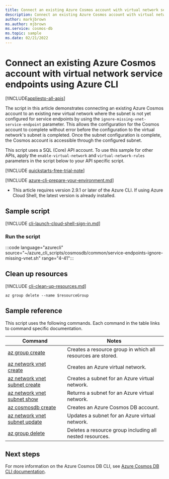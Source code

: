 ```yaml
---
title: Connect an existing Azure Cosmos account with virtual network service endpoints
description: Connect an existing Azure Cosmos account with virtual network service endpoints
author: markjbrown
ms.author: mjbrown
ms.service: cosmos-db
ms.topic: sample
ms.date: 02/21/2022
---
```


# Connect an existing Azure Cosmos account with virtual network service endpoints using Azure CLI

[!INCLUDE[appliesto-all-apis](../../../includes/appliesto-all-apis.md)]

The script in this article demonstrates connecting an existing Azure Cosmos account to an existing new virtual network where the subnet is not yet configured for service endpoints by using the `ignore-missing-vnet-service-endpoint` parameter. This allows the configuration for the Cosmos account to complete without error before the configuration to the virtual network's subnet is completed. Once the subnet configuration is complete, the Cosmos account is accessible through the configured subnet.

This script uses a SQL (Core) API account. To use this sample for other APIs, apply the `enable-virtual-network` and `virtual-network-rules` parameters in the script below to your API specific script.

[!INCLUDE [quickstarts-free-trial-note](../../../../../includes/quickstarts-free-trial-note.md)]

[!INCLUDE [azure-cli-prepare-your-environment.md](../../../../../includes/azure-cli-prepare-your-environment.md)]

- This article requires version 2.9.1 or later of the Azure CLI. If using Azure Cloud Shell, the latest version is already installed.

## Sample script

[!INCLUDE [cli-launch-cloud-shell-sign-in.md](../../../../../includes/cli-launch-cloud-shell-sign-in.md)]

### Run the script

:::code language="azurecli" source="~/azure_cli_scripts/cosmosdb/common/service-endpoints-ignore-missing-vnet.sh" range="4-41":::

## Clean up resources

[!INCLUDE [cli-clean-up-resources.md](../../../../../includes/cli-clean-up-resources.md)]

```azurecli
az group delete --name $resourceGroup
```

## Sample reference

This script uses the following commands. Each command in the table links to command specific documentation.

| Command | Notes |
|---|---|
| [az group create](/cli/azure/group#az_group_create) | Creates a resource group in which all resources are stored. |
| [az network vnet create](/cli/azure/network/vnet#az_network_vnet_create) | Creates an Azure virtual network. |
| [az network vnet subnet create](/cli/azure/network/vnet/subnet#az_network_vnet_subnet_create) | Creates a subnet for an Azure virtual network. |
| [az network vnet subnet show](/cli/azure/network/vnet/subnet#az_network_vnet_subnet_show) | Returns a subnet for an Azure virtual network. |
| [az cosmosdb create](/cli/azure/cosmosdb#az_cosmosdb_create) | Creates an Azure Cosmos DB account. |
| [az network vnet subnet update](/cli/azure/network/vnet/subnet#az_network_vnet_subnet_update) | Updates a subnet for an Azure virtual network. |
| [az group delete](/cli/azure/resource#az_resource_delete) | Deletes a resource group including all nested resources. |

## Next steps

For more information on the Azure Cosmos DB CLI, see [Azure Cosmos DB CLI documentation](/cli/azure/cosmosdb).


